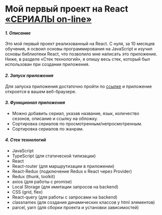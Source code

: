 # Мой первый проект на React [«СЕРИАЛЫ on-line»](https://63a8573f441cc546090cc101--radiant-cat-80e91e.netlify.app/)

#### _1. Описание_
Это мой первый проект реализованный на React.
С нуля, за 10 месяцев обучения, я освоил основы программирования на JavaScript и изучил основы библиотеки React, что позволило мне написать это приложение.
Ниже, в разделе «Стек технологий», я опишу весь стек, который был использован при создании приложения.

#### _2. Запуск приложения_
Для запуска приложения достаточно пройти по [ссылке](https://63a8573f441cc546090cc101--radiant-cat-80e91e.netlify.app/) и приложение откроется в вашем веб-браузере.

#### _3. Функционал приложения_
- Можно добавить сериал, указав название, язык, количество сезонов, описание и ссылку на обложку.
- Сортировка сериалов по просмотренным/непросмотренным.
- Сортировка сериалов по жанрам.

#### _4. Стек технологий_
- JavaScript
- TypeScript (для статической типизации)
- React
- React-router (для маршрутизации в приложении)
- React-Redux (подключение Redux к React через Provider)
- Redux (thunk, toolkit)
- axios (для работы с promise)
- Local Storage (для имитации запросов на backend)
- CSS (grid, flex)
- React-query (для работы с запросами на backend)
- classnames (для создания динамических классов у html элементов)
- parcel, yarn (для сборки проекта и установки зависимостей)
